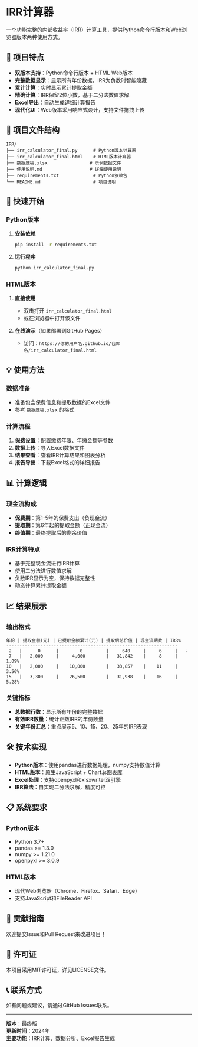 # IRR计算器

一个功能完整的内部收益率（IRR）计算工具，提供Python命令行版本和Web浏览器版本两种使用方式。

## 🌟 项目特点

- **双版本支持**：Python命令行版本 + HTML Web版本
- **完整数据显示**：显示所有年份数据，IRR为负数时智能隐藏
- **累计计算**：实时显示累计提取金额
- **精确计算**：IRR保留2位小数，基于二分法数值求解
- **Excel导出**：自动生成详细计算报告
- **现代化UI**：Web版本采用响应式设计，支持文件拖拽上传

## 📁 项目文件结构

```
IRR/
├── irr_calculator_final.py      # Python版本计算器
├── irr_calculator_final.html    # HTML版本计算器
├── 数据底稿.xlsx                # 示例数据文件
├── 使用说明.md                  # 详细使用说明
├── requirements.txt             # Python依赖包
└── README.md                    # 项目说明
```

## 🚀 快速开始

### Python版本

1. **安装依赖**
   ```bash
   pip install -r requirements.txt
   ```

2. **运行程序**
   ```bash
   python irr_calculator_final.py
   ```

### HTML版本

1. **直接使用**
   - 双击打开 `irr_calculator_final.html`
   - 或在浏览器中打开该文件

2. **在线演示**（如果部署到GitHub Pages）
   - 访问：`https://你的用户名.github.io/仓库名/irr_calculator_final.html`

## 💡 使用方法

### 数据准备
- 准备包含保费信息和提取数据的Excel文件
- 参考 `数据底稿.xlsx` 的格式

### 计算流程
1. **保费设置**：配置缴费年限、年缴金额等参数
2. **数据上传**：导入Excel数据文件
3. **结果查看**：查看IRR计算结果和图表分析
4. **报告导出**：下载Excel格式的详细报告

## 📊 计算逻辑

### 现金流构成
- **保费期**：第1-5年的保费支出（负现金流）
- **提取期**：第6年起的提取金额（正现金流）
- **终值期**：最终提取后的剩余价值

### IRR计算特点
- 基于完整现金流进行IRR计算
- 使用二分法进行数值求解
- 负数IRR显示为空，保持数据完整性
- 动态计算累计提取金额

## 📈 结果展示

### 输出格式
```
年份 | 提取金额(元) | 已提取金额累计(元) | 提取后总价值 | 现金流期数 | IRR%
-----------------------------------------------------------------
 2   |      0      |        0         |     640     |     6     |   -
 7   |   2,000     |     4,000        |   31,842    |     8     | 1.09%
10   |   2,000     |    10,000        |   33,857    |    11     | 3.56%
15   |   3,300     |    26,500        |   31,938    |    16     | 5.28%
```

### 关键指标
- **总数据行数**：显示所有年份的完整数据
- **有效IRR数量**：统计正数IRR的年份数量
- **关键年份汇总**：重点展示5、10、15、20、25年的IRR表现

## 🛠️ 技术实现

- **Python版本**：使用pandas进行数据处理，numpy支持数值计算
- **HTML版本**：原生JavaScript + Chart.js图表库
- **Excel处理**：支持openpyxl和xlsxwriter双引擎
- **IRR算法**：自实现二分法求解，精度可控

## 📋 系统要求

### Python版本
- Python 3.7+
- pandas >= 1.3.0
- numpy >= 1.21.0
- openpyxl >= 3.0.9

### HTML版本
- 现代Web浏览器（Chrome、Firefox、Safari、Edge）
- 支持JavaScript和FileReader API

## 🤝 贡献指南

欢迎提交Issue和Pull Request来改进项目！

## 📄 许可证

本项目采用MIT许可证，详见LICENSE文件。

## 📞 联系方式

如有问题或建议，请通过GitHub Issues联系。

---

**版本**：最终版  
**更新时间**：2024年  
**主要功能**：IRR计算、数据分析、Excel报告生成 